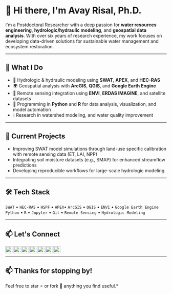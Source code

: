  # 👋 Hi there, I'm Avay Risal, Ph.D.

I'm a Postdoctoral Researcher with a deep passion for **water resources engineering**, **hydrologic/hydraulic modeling**, and **geospatial data analysis**. With over six years of research experience, my work focuses on developing data-driven solutions for sustainable water management and ecosystem restoration.

---

## 💼 What I Do
- 🧪 Hydrologic & hydraulic modeling using **SWAT**, **APEX**, and **HEC-RAS**
- 🌍 Geospatial analysis with **ArcGIS**, **QGIS**, and **Google Earth Engine**
- 📡 Remote sensing integration using **ENVI**, **ERDAS IMAGINE**, and satellite datasets
- 🐍 Programming in **Python** and **R** for data analysis, visualization, and model automation
- 💧 Research in watershed modeling, and water quality improvement

---

## 🔭 Current Projects
- Improving SWAT model simulations through land-use specific calibration with remote sensing data (ET, LAI, NPP)
- Integrating soil moisture datasets (e.g., SMAP) for enhanced streamflow predictions
- Developing reproducible workflows for large-scale hydrologic modeling

---

## 🛠️ Tech Stack
`SWAT` • `HEC-RAS` • `HSPF` • `APEX`• `ArcGIS` • `QGIS` • `ENVI` • `Google Earth Engine`  
`Python` • `R` • `Jupyter` • `Git`  • `Remote Sensing` • `Hydrologic Modeling`

---

## 📫 Let's Connect

<a href="https://scholar.google.co.kr/citations?user=XHexQEoAAAAJ&hl=en">
  <img align="left" alt="TDA's Scholar" width="22px" src="https://cdn.jsdelivr.net/npm/simple-icons@v3/icons/googlescholar.svg" />
</a>

<a href="https://www.linkedin.com/in/avay-risal-ph-d-55711671/">
  <img align="left" alt="TDA's Linkdein" width="22px" src="https://cdn.jsdelivr.net/npm/simple-icons@v3/icons/linkedin.svg" />
</a>

<a href="https://www.researchgate.net/profile/Avay-Risal">
  <img align="left" alt="TDA's ResearchGate" width="22px" src="https://cdn.jsdelivr.net/npm/simple-icons@3.13.0/icons/researchgate.svg" />
</a>

<a href="https://github.com/avay-risal">
  <img align="left" alt="TDA's Github" width="22px" src="https://cdn.jsdelivr.net/npm/simple-icons@v3/icons/github.svg" />
</a>

<a href="https://orcid.org/my-orcid">
  <img align="left" alt="TDA's ORCiD" width="22px" src="https://cdn.jsdelivr.net/npm/simple-icons@3.13.0/icons/orcid.svg" />
</a>

<a href="https://publons.com/wos-op/researcher/1977359/avay-risal/">
  <img align="left" alt="TDA's Publons" width="22px" src="https://cdn.jsdelivr.net/npm/simple-icons@v3/icons/publons.svg" />
</a>

<a href="https://twitter.com/Aavayy"> 
  <img align="left" alt="TDA's Twitter" width="22px" src="https://cdn.jsdelivr.net/npm/simple-icons@v3/icons/twitter.svg" />
</a>
<br/>

------

## 📫 Thanks for stopping by!

Feel free to star ⭐ or fork 🔀 anything you find useful.*
<!---
avay-risal/avay-risal is a ✨ special ✨ repository because its `README.md` (this file) appears on your GitHub profile.
You can click the Preview link to take a look at your changes.
--->
